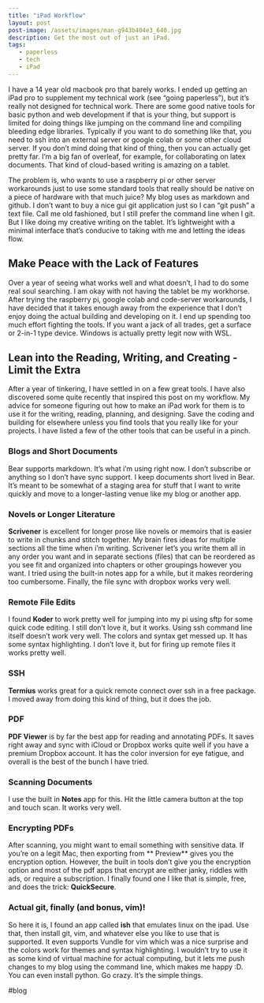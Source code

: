 ```yaml
---
title: "iPad Workflow"
layout: post
post-image: /assets/images/man-g943b404e3_640.jpg
description: Get the most out of just an iPad.
tags:
   - paperless
   - tech
   - iPad
---
```



I have a 14 year old macbook pro that barely works. I ended up getting an iPad pro to supplement my technical work (see “going paperless”), but it’s really not designed for technical work. There are some good native tools for basic python and web development if that is your thing, but support is limited for doing things like jumping on the command line and compiling bleeding edge libraries. Typically if you want to do something like that, you need to ssh into an external server or google colab or some other cloud server. If you don’t mind doing that kind of thing, then you can actually get pretty far. I’m a big fan of overleaf, for example, for collaborating on latex documents. That kind of cloud-based writing is amazing on a tablet.

The problem is, who wants to use a raspberry pi or other server workarounds just to use some standard tools that really should be native on a piece of hardware with that much juice? My blog uses as markdown and github. I don’t want to buy a nice gui git application just so I can “git push” a text file. Call me old fashioned, but I still prefer the command line when I git. But I like doing my creative writing on the tablet. It’s lightweight with a minimal interface that’s conducive to taking with me and letting the ideas flow.

## Make Peace with the Lack of Features
Over a year of seeing what works well and what doesn’t, I had to do some real soul searching. I am okay with not having the tablet be my workhorse. After trying the raspberry pi, google colab and code-server workarounds, I have decided that it takes enough away from the experience that I don’t enjoy doing the actual building and developing on it. I end up spending too much effort fighting the tools. If you want a jack of all trades, get a surface or 2-in-1 type device. Windows is actually pretty legit now with WSL. 

## Lean into the Reading, Writing, and Creating - Limit the Extra
After a year of tinkering, I have settled in on a few great tools. I have also discovered some quite recently that inspired this post on my workflow. My advice for someone figuring out how to make an iPad work for them is to use it for the writing, reading, planning, and designing. Save the coding and building for elsewhere unless you find tools that you really like for your projects. I have listed a few of the other tools that can be useful in a pinch.

### Blogs and Short Documents
Bear supports markdown. It’s what i’m using right now. I don’t subscribe or anything so I don’t have sync support. I keep documents short lived in Bear. It’s meant to be somewhat of a staging area for stuff that I want to write quickly and move to a longer-lasting venue like my blog or another app.

### Novels or Longer Literature
**Scrivener** is excellent for longer prose like novels or memoirs that is easier to write in chunks and stitch together. My brain fires ideas for multiple sections all the time when i’m writing. Scrivener let’s you write them all in any order you want and in separate sections  (files) that can be reordered as you see fit and organized into chapters or other groupings however you want. I tried using the built-in notes app for a while, but it makes reordering too cumbersome. Finally, the file sync with dropbox works very well.

### Remote File Edits
I found **Koder** to work pretty well for jumping into my pi using sftp for some quick code editing. I still don’t love it, but it works. Using ssh command line itself doesn’t work very well. The colors and syntax get messed up. It has some syntax highlighting. I don’t love it, but for firing up remote files it works pretty well.

### SSH
**Termius** works great for a quick remote connect over ssh in a free package. I moved away from doing this kind of thing, but it does the job.

### PDF
**PDF Viewer** is by far the best app for reading and annotating PDFs. It saves right away and sync with iCloud or Dropbox works quite well if you have a premium Dropbox account. It has the color inversion for eye fatigue, and overall is the best of the bunch I have tried.

### Scanning Documents
I use the built in **Notes** app for this. Hit the little camera button at the top and touch scan. It works very well.

### Encrypting PDFs
After scanning, you might want to email something with sensitive data. If you’re on a legit Mac, then exporting from ** Preview** gives you the encryption option. However, the built in tools don’t give you the encryption option and most of the pdf apps that encrypt are either janky, riddles with ads, or require a subscription. I finally found one I like that is simple, free, and does the trick: **QuickSecure**.

### Actual git, finally (and bonus, vim)!
So here it is, I found an app called **ish** that emulates linux on the ipad. Use that, then install git, vim, and whatever else you like to use that is supported. It even supports Vundle for vim which was a nice surprise and the colors work for themes and syntax highlighting. I wouldn’t try to use it as some kind of virtual machine for actual computing, but it lets me push changes to my blog using the command line, which makes me happy :D. You can even install python. Go crazy. It’s the simple things.

#blog
